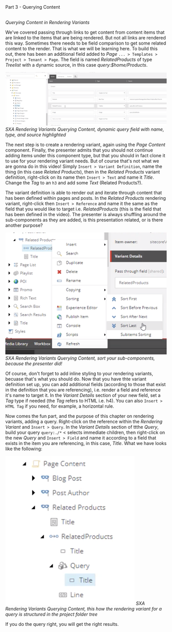 <summary>Part 3 - Querying Content</summary>
<br />  

*Querying Content in Rendering Variants*

We've covered passing through links to get content from content items that are linked to the items that are being rendered. But not all links are rendered this way. Sometimes there needs to be field comparison to get some related content to the render. That is what we will be learning here. To build this out, there has been an additional field added to *Page* ```... > Templates > Project > Tenant > Page```. The field is named *RelatedProducts* of type *Treelist* with a dynamic source, in this case *query:$home/Products*.

![alt text](assets/images/sxa-rendering-variants/SXA-Rendering-Variants-Querying-Content-Dynamic-Query-Field.png "SXA Rendering Variants Querying Content, dynamic query field with name, type, and source highlighted")
*SXA Rendering Variants Querying Content, dynamic query field with name, type, and source highlighted*

The next step is to create a rendering variant, again using the *Page Content* component. Finally, the presenter admits that you should not continue adding items under this component type, but that you should in fact clone it to use for your rendering variant needs. But of course that's not what we are gonna do in this video! Simply ```Insert > Variant Definition```, name the thing (in this case *Related Products*), then in the *Related Products* variant definition, right-click on its name then ```Insert > Text``` and name it *Title*. Change the *Tag* to an ```h3``` and add some *Text* (Related Products?).

The variant definition is able to render out and iterate through content that has been defined within pages and posts. In the *Related Products* rendering variant, right-click then ```Insert > Reference``` and name it the same as the field that you would like to target i.e. *RelatedProducts* (this is the field that has been defined in the video). The presenter is always shuffling around the sub-components as they are added, is this presentation related, or is there another purpose?

![alt text](assets/images/sxa-rendering-variants/SXA-Rendering-Variants-Querying-Content-Sorting-Sub-Components.png "SXA Rendering Variants Querying Content, sort your sub-components, because the presenter did!")
*SXA Rendering Variants Querying Content, sort your sub-components, because the presenter did!*

Of course, don't forget to add inline styling to your rendering variants, becuase that's what you should do. Now that you have thte variant definition set up, you can add additional fields (according to those that exist in the definition that you are referencing), i.e. render a field and reference it's name to target it. In the *Variant Details* section of your new field, set a *Tag* type if needed (the *Tag* refers to HTML i.e. h4). You can also ```Insert > HTML Tag``` if you need, for example, a horizontal rule.

Now comes the fun part, and the purpose of this chapter on rendering variants, adding a query. Right-click on the reference within the *Rendering Variant* and ```Insert > Query```. In the *Variant Details* section of ttthe *Query*, build your query ```query:./*``` < selects immediate children, then right-click on the new *Query* and ```Insert > Field``` and name it according to a field that exists in the item you are referencing, in this case, *Title*. What we have looks like the following:

![alt text](assets/images/sxa-rendering-variants/SXA-Rendering-Variants-Querying-Content-Query-Structure.png "SXA Rendering Variants Querying Content, this how the rendering variant for a query is structured in the project folder tree")
*SXA Rendering Variants Querying Content, this how the rendering variant for a query is structured in the project folder tree*

If you do the query right, you will get the right results. 